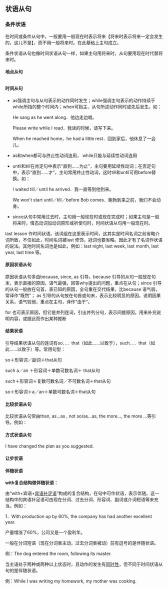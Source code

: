 ## 状语从句



### 条件状语

在时间或条件从句中，一般要用一般现在时表示将来【将来时表示将来一定会发生的，这儿不是】，而不用一般将来时。在此基础上主句成立。

条件状语从句也像时间状语从句一样，如果主句用将来时，从句要用现在时代替将来时。

#### 地点从句

###### 

#### 时间从句

- as强调主句与从句表示的动作同时发生；while强调主句表示的动作持续于while所指的整个时间内；when可指主、从句所述动作同时或先后发生。如：

  He sang as he went along．他边走边唱。

  Please write while I read．我读的时候，请写下来。

  When he reached home，he had a little rest．回到家后，他休息了一会儿。

- as和when都可与终止性动词连用， while只能与延续性动词连用

- until和till在肯定句中表示“直到……为止”，主句要用延续性动词；在否定句中，表示“直到……才”，主句常用终止性动词，这时till和until可用before替换。如：

  I waited till／until he arrived．我一直等到他到来。

  We won't start until／till／before Bob comes．鲍勃到来之前，我们不会动身。

- since从句中常用过去时，主句用一般现在时或现在完成时；如果主句是一般将来时，情态动词加动词原形或祈使句时，时间状语从句用一般现在时。

last lesson 作时间状语。该词组在这里表示时间，这其实是时间名词之前省略介词所致，不仅如此，时间名词被last 修饰，冠词也要省略。因此才有了名词作状语的说法。其他时间名词也是如此，例如：last night, last week, last month, last year, last time 等。

#### 原因状语从句

原因状语从句多由because, since, as 引导。because 引导的从句一般放在句末，表示直接的原因，语气最强，回答why提出的问题，重点在从句；since 引导的从句一般放在句首，表已知的原因，全句重在交代结果，比because 语气弱，常译作“既然”； as 引导的从句放在句首或句末，表示比较明显的原因，说明因果关系，语气较弱，重点在主句，译作“由于”。

for 也可表示原因，但它是并列连词，引出并列分句，表示间接原因，用来补充说明内容，或据此而作出某种推断

#### 结果状语

引导结果状语从句的连词有so．．．that（如此……以致于），such．．．that（如此……以致于）等。常用句型：

so＋形容词／副词＋that从句

such a／an ＋形容词＋单数可数名词＋ that从句

such＋形容词＋复数可数名词／不可数名词＋that从句

so＋形容词＋a／an＋单数可数名词＋that从句

#### 比较状语从句

比较状语从句常由than, as…as , not so/as…as, the more…, the more …等引导。例如：



#### 方式状语从句

I have changed the plan as you suggested.



#### 让步状语



#### 伴随状语

**with复合结构做伴随状语：**

由“with+宾语+[宾语补足语](https://baike.sogou.com/lemma/ShowInnerLink.htm?lemmaId=1274502&ss_c=ssc.citiao.link)”构成的复合结构，在句中可作状语，表示伴随。这一结构中的宾语补足语可由现在分词、过去分词、形容词、副词或介词短语等来充当。例如：

1．With production up by 60%, the company has had another excellent year.

产量增涨了60%，公司又是一个盈利年。

一般在分词短语（现在分词表主动，过去分词表被动）前有逗号的是伴随状语。

例：The dog entered the room, following its master.

当主语处于两种或两种以上状态时，且动作的发生有[同时性](https://baike.sogou.com/lemma/ShowInnerLink.htm?lemmaId=491041&ss_c=ssc.citiao.link)，但不同于时间状语从句的是伴随状语。

例：While I was writing my homework, my mother was cooking.